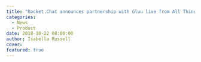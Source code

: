 ```yaml
---
title: "Rocket.Chat announces partnership with Gluu live from All Things Open 2018"
categories:
  - News
  - Product
date: 2018-10-22 08:00:00
author: Isabella Russell
cover:
featured: true
---
```

